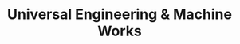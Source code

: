 ---
title: "Universal Engineering & Machine Works"
url: /puerto-princesa/universal-engineering-and-machine-works/
shop: car repair
---